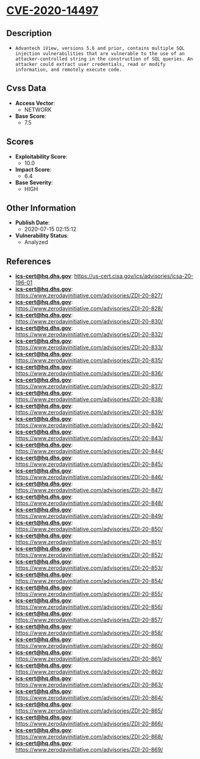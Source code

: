 
# [CVE-2020-14497](https://cve.mitre.org/cgi-bin/cvename.cgi?name=CVE-2020-14497)

## Description

- `Advantech iView, versions 5.6 and prior, contains multiple SQL injection vulnerabilities that are vulnerable to the use of an attacker-controlled string in the construction of SQL queries. An attacker could extract user credentials, read or modify information, and remotely execute code.`

## Cvss Data

- **Access Vector**:
  - NETWORK
- **Base Score**:
  - 7.5

## Scores

- **Exploitability Score**:
  - 10.0
- **Impact Score**:
  - 6.4
- **Base Severity**:
  - HIGH

## Other Information

- **Publish Date**:
  - 2020-07-15 02:15:12
- **Vulnerability Status**:
  - Analyzed

## References

- **ics-cert@hq.dhs.gov**: https://us-cert.cisa.gov/ics/advisories/icsa-20-196-01
- **ics-cert@hq.dhs.gov**: https://www.zerodayinitiative.com/advisories/ZDI-20-827/
- **ics-cert@hq.dhs.gov**: https://www.zerodayinitiative.com/advisories/ZDI-20-828/
- **ics-cert@hq.dhs.gov**: https://www.zerodayinitiative.com/advisories/ZDI-20-830/
- **ics-cert@hq.dhs.gov**: https://www.zerodayinitiative.com/advisories/ZDI-20-832/
- **ics-cert@hq.dhs.gov**: https://www.zerodayinitiative.com/advisories/ZDI-20-833/
- **ics-cert@hq.dhs.gov**: https://www.zerodayinitiative.com/advisories/ZDI-20-835/
- **ics-cert@hq.dhs.gov**: https://www.zerodayinitiative.com/advisories/ZDI-20-836/
- **ics-cert@hq.dhs.gov**: https://www.zerodayinitiative.com/advisories/ZDI-20-837/
- **ics-cert@hq.dhs.gov**: https://www.zerodayinitiative.com/advisories/ZDI-20-838/
- **ics-cert@hq.dhs.gov**: https://www.zerodayinitiative.com/advisories/ZDI-20-839/
- **ics-cert@hq.dhs.gov**: https://www.zerodayinitiative.com/advisories/ZDI-20-842/
- **ics-cert@hq.dhs.gov**: https://www.zerodayinitiative.com/advisories/ZDI-20-843/
- **ics-cert@hq.dhs.gov**: https://www.zerodayinitiative.com/advisories/ZDI-20-844/
- **ics-cert@hq.dhs.gov**: https://www.zerodayinitiative.com/advisories/ZDI-20-845/
- **ics-cert@hq.dhs.gov**: https://www.zerodayinitiative.com/advisories/ZDI-20-846/
- **ics-cert@hq.dhs.gov**: https://www.zerodayinitiative.com/advisories/ZDI-20-847/
- **ics-cert@hq.dhs.gov**: https://www.zerodayinitiative.com/advisories/ZDI-20-848/
- **ics-cert@hq.dhs.gov**: https://www.zerodayinitiative.com/advisories/ZDI-20-849/
- **ics-cert@hq.dhs.gov**: https://www.zerodayinitiative.com/advisories/ZDI-20-850/
- **ics-cert@hq.dhs.gov**: https://www.zerodayinitiative.com/advisories/ZDI-20-851/
- **ics-cert@hq.dhs.gov**: https://www.zerodayinitiative.com/advisories/ZDI-20-852/
- **ics-cert@hq.dhs.gov**: https://www.zerodayinitiative.com/advisories/ZDI-20-853/
- **ics-cert@hq.dhs.gov**: https://www.zerodayinitiative.com/advisories/ZDI-20-854/
- **ics-cert@hq.dhs.gov**: https://www.zerodayinitiative.com/advisories/ZDI-20-855/
- **ics-cert@hq.dhs.gov**: https://www.zerodayinitiative.com/advisories/ZDI-20-856/
- **ics-cert@hq.dhs.gov**: https://www.zerodayinitiative.com/advisories/ZDI-20-857/
- **ics-cert@hq.dhs.gov**: https://www.zerodayinitiative.com/advisories/ZDI-20-858/
- **ics-cert@hq.dhs.gov**: https://www.zerodayinitiative.com/advisories/ZDI-20-860/
- **ics-cert@hq.dhs.gov**: https://www.zerodayinitiative.com/advisories/ZDI-20-861/
- **ics-cert@hq.dhs.gov**: https://www.zerodayinitiative.com/advisories/ZDI-20-862/
- **ics-cert@hq.dhs.gov**: https://www.zerodayinitiative.com/advisories/ZDI-20-863/
- **ics-cert@hq.dhs.gov**: https://www.zerodayinitiative.com/advisories/ZDI-20-864/
- **ics-cert@hq.dhs.gov**: https://www.zerodayinitiative.com/advisories/ZDI-20-865/
- **ics-cert@hq.dhs.gov**: https://www.zerodayinitiative.com/advisories/ZDI-20-866/
- **ics-cert@hq.dhs.gov**: https://www.zerodayinitiative.com/advisories/ZDI-20-868/
- **ics-cert@hq.dhs.gov**: https://www.zerodayinitiative.com/advisories/ZDI-20-869/

